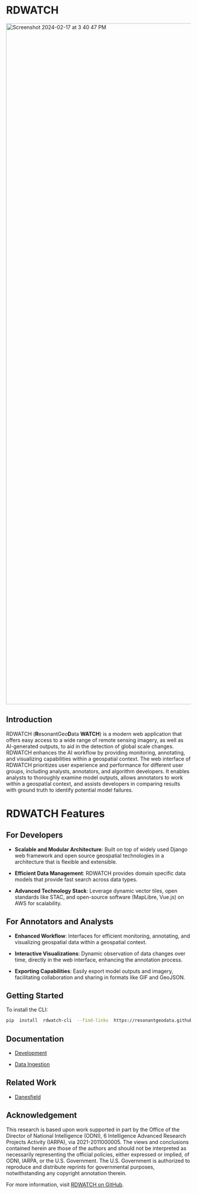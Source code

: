 


# RDWATCH

<img width="1857" alt="Screenshot 2024-02-17 at 3 40 47 PM" src="https://github.com/ResonantGeoData/RD-WATCH/assets/146527/a2c3431b-2d0a-4295-b302-5d4e08c84b84">


## Introduction

RDWATCH (**R**esonantGeo**D**ata **WATCH**) is a modern web application that offers easy access to a wide range of remote sensing imagery, as well as AI-generated outputs, to aid in the detection of global scale changes. RDWATCH enhances the AI workflow by providing monitoring, annotating, and visualizing capabilities within a geospatial context. The web interface of RDWATCH prioritizes user experience and performance for different user groups, including analysts, annotators, and algorithm developers. It enables analysts to thoroughly examine model outputs, allows annotators to work within a geospatial context, and assists developers in comparing results with ground truth to identify potential model failures.


# RDWATCH Features

## For Developers

-  **Scalable and Modular Architecture**: Built on top of widely used Django web framework and open source geospatial technologies in a architecture that is flexible and extensible.

-  **Efficient Data Management**: RDWATCH provides domain specific data models that provide fast search across data types.

-  **Advanced Technology Stack**: Leverage dynamic vector tiles, open standards like STAC, and open-source software (MapLibre, Vue.js) on AWS for scalability.

## For Annotators and Analysts

-  **Enhanced Workflow**: Interfaces for efficient monitoring, annotating, and visualizing geospatial data within a geospatial context.

-  **Interactive Visualizations**: Dynamic observation of data changes over time, directly in the web interface, enhancing the annotation process.

-  **Exporting Capabilities**: Easily export model outputs and imagery, facilitating collaboration and sharing in formats like GIF and GeoJSON.

## Getting Started

To install the CLI:
```bash
pip  install  rdwatch-cli  --find-links  https://resonantgeodata.github.io/RD-WATCH/
```


## Documentation

* [Development](https://github.com/ResonantGeoData/RD-WATCH/blob/main/DEVELOPMENT.md)

* [Data Ingestion](https://github.com/ResonantGeoData/RD-WATCH/blob/main/INGESTION.md)


## Related Work

* [Danesfield](https://github.com/Kitware/Danesfield-App)


## Acknowledgement

This research is based upon work supported in part by the Office of the
Director of National Intelligence (ODNI), 6 Intelligence Advanced Research
Projects Activity (IARPA), via 2021-2011000005. The views and conclusions
contained herein are those of the authors and should not be interpreted as
necessarily representing the official policies, either expressed or implied, of
ODNI, IARPA, or the U.S. Government. The U.S. Government is authorized to
reproduce and distribute reprints for governmental purposes, notwithstanding any
copyright annotation therein.

For more information, visit [RDWATCH on GitHub](https://github.com/ResonantGeoData/RD-WATCH).
